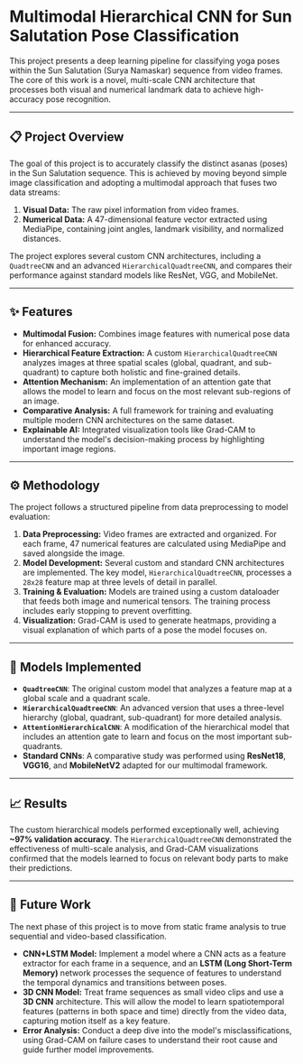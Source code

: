 # Multimodal Hierarchical CNN for Sun Salutation Pose Classification

This project presents a deep learning pipeline for classifying yoga poses within the Sun Salutation (Surya Namaskar) sequence from video frames. The core of this work is a novel, multi-scale CNN architecture that processes both visual and numerical landmark data to achieve high-accuracy pose recognition.


---

## 📋 Project Overview

The goal of this project is to accurately classify the distinct asanas (poses) in the Sun Salutation sequence. This is achieved by moving beyond simple image classification and adopting a multimodal approach that fuses two data streams:

1.  **Visual Data:** The raw pixel information from video frames.
2.  **Numerical Data:** A 47-dimensional feature vector extracted using MediaPipe, containing joint angles, landmark visibility, and normalized distances.

The project explores several custom CNN architectures, including a `QuadtreeCNN` and an advanced `HierarchicalQuadtreeCNN`, and compares their performance against standard models like ResNet, VGG, and MobileNet.

---

## ✨ Features

* **Multimodal Fusion:** Combines image features with numerical pose data for enhanced accuracy.
* **Hierarchical Feature Extraction:** A custom `HierarchicalQuadtreeCNN` analyzes images at three spatial scales (global, quadrant, and sub-quadrant) to capture both holistic and fine-grained details.
* **Attention Mechanism:** An implementation of an attention gate that allows the model to learn and focus on the most relevant sub-regions of an image.
* **Comparative Analysis:** A full framework for training and evaluating multiple modern CNN architectures on the same dataset.
* **Explainable AI:** Integrated visualization tools like Grad-CAM to understand the model's decision-making process by highlighting important image regions.

---

## ⚙️ Methodology

The project follows a structured pipeline from data preprocessing to model evaluation:

1.  **Data Preprocessing:** Video frames are extracted and organized. For each frame, 47 numerical features are calculated using MediaPipe and saved alongside the image.
2.  **Model Development:** Several custom and standard CNN architectures are implemented. The key model, `HierarchicalQuadtreeCNN`, processes a `28x28` feature map at three levels of detail in parallel.
3.  **Training & Evaluation:** Models are trained using a custom dataloader that feeds both image and numerical tensors. The training process includes early stopping to prevent overfitting.
4.  **Visualization:** Grad-CAM is used to generate heatmaps, providing a visual explanation of which parts of a pose the model focuses on.

---

## 🚀 Models Implemented

* **`QuadtreeCNN`**: The original custom model that analyzes a feature map at a global scale and a quadrant scale.
* **`HierarchicalQuadtreeCNN`**: An advanced version that uses a three-level hierarchy (global, quadrant, sub-quadrant) for more detailed analysis.
* **`AttentionHierarchicalCNN`**: A modification of the hierarchical model that includes an attention gate to learn and focus on the most important sub-quadrants.
* **Standard CNNs**: A comparative study was performed using **ResNet18**, **VGG16**, and **MobileNetV2** adapted for our multimodal framework.

---

## 📈 Results

The custom hierarchical models performed exceptionally well, achieving **~97% validation accuracy**. The `HierarchicalQuadtreeCNN` demonstrated the effectiveness of multi-scale analysis, and Grad-CAM visualizations confirmed that the models learned to focus on relevant body parts to make their predictions.

---

## 🔮 Future Work

The next phase of this project is to move from static frame analysis to true sequential and video-based classification.

* **CNN+LSTM Model:** Implement a model where a CNN acts as a feature extractor for each frame in a sequence, and an **LSTM (Long Short-Term Memory)** network processes the sequence of features to understand the temporal dynamics and transitions between poses.
* **3D CNN Model:** Treat frame sequences as small video clips and use a **3D CNN** architecture. This will allow the model to learn spatiotemporal features (patterns in both space and time) directly from the video data, capturing motion itself as a key feature.
* **Error Analysis:** Conduct a deep dive into the model's misclassifications, using Grad-CAM on failure cases to understand their root cause and guide further model improvements.
